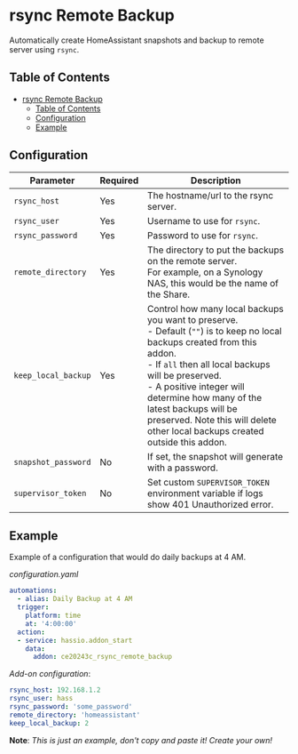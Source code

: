 
# rsync Remote Backup

Automatically create HomeAssistant snapshots and backup to remote server using `rsync`.


## Table of Contents

- [rsync Remote Backup](#rsync-remote-backup)
  - [Table of Contents](#table-of-contents)
  - [Configuration](#configuration)
  - [Example](#example)

## Configuration

|Parameter|Required|Description|
|---------|--------|-----------|
|`rsync_host`|Yes|The hostname/url to the rsync server.|
|`rsync_user`|Yes|Username to use for `rsync`.|
|`rsync_password`|Yes|Password to use for `rsync`.|
|`remote_directory`|Yes|The directory to put the backups on the remote server.<br />For example, on a Synology NAS, this would be the name of the Share.|
|`keep_local_backup`|Yes|Control how many local backups you want to preserve.<br />- Default (`""`) is to keep no local backups created from this addon.<br />- If `all` then all local backups will be preserved.<br />- A positive integer will determine how many of the latest backups will be preserved. Note this will delete other local backups created outside this addon.|
|`snapshot_password`|No|If set, the snapshot will generate with a password.|
|`supervisor_token`|No|Set custom `SUPERVISOR_TOKEN` environment variable if logs show 401 Unauthorized error.|

## Example

Example of a configuration that would do daily backups at 4 AM.

_configuration.yaml_
```yaml
automations:
  - alias: Daily Backup at 4 AM
  trigger:
    platform: time
    at: '4:00:00'
  action:
  - service: hassio.addon_start
    data:
      addon: ce20243c_rsync_remote_backup
```

_Add-on configuration_:
```yaml
rsync_host: 192.168.1.2
rsync_user: hass
rsync_password: 'some_password'
remote_directory: 'homeassistant'
keep_local_backup: 2
```

**Note**: _This is just an example, don't copy and paste it! Create your own!_
